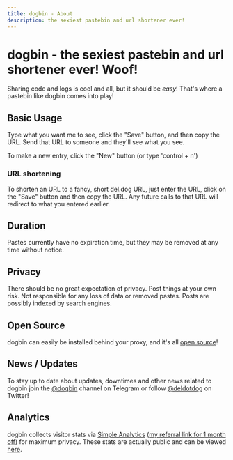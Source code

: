 ```yaml
---
title: dogbin - About
description: the sexiest pastebin and url shortener ever!
---
```

# dogbin - the sexiest pastebin and url shortener ever! Woof!

Sharing code and logs is cool and all, but it should be *easy*! That's where a pastebin
like dogbin comes into play!

## Basic Usage

Type what you want me to see, click the "Save" button, and then copy the URL. Send that
URL to someone and they'll see what you see.

To make a new entry, click the "New" button (or type 'control + n')

### URL shortening

To shorten an URL to a fancy, short del.dog URL, just enter the URL, click on the "Save"
button and then copy the URL. Any future calls to that URL will redirect to what you entered
earlier.

## Duration

Pastes currently have no expiration time, but they may be removed at any time
without notice.

## Privacy

There should be no great expectation of privacy. Post things at your own risk.
Not responsible for any loss of data or removed pastes. Posts are possibly indexed
by search engines.

## Open Source

dogbin can easily be installed behind your proxy, and it's all [open source](https://del.dog/github)!

## News / Updates

To stay up to date about updates, downtimes and other news related to dogbin
join the [@dogbin](https://t.me/dogbin) channel on Telegram or follow
[@deldotdog](https://twitter.com/deldotdog) on Twitter!

## Analytics

dogbin collects visitor stats via [Simple Analytics](https://simpleanalytics.io) ([my referral link for 1 month off](https://referral.simpleanalytics.com/deletescape)) for maximum privacy.
These stats are actually public and can be viewed [here](https://del.dog/analytics). 